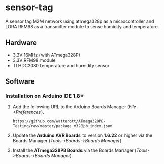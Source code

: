 # sensor-tag
A sensor tag M2M network using atmega328p as a microcontroller and LORA RFM98 as a transmitter module to sense humidity and temperature. 



## Hardware
*  3.3V 16MHz (with ATmega328P)
* 3.3V RFM98 module
* TI HDC2080 temperature and humidity sensor



## Software

### Installation on Arduino IDE 1.8+

1. Add the following URL to the Arduino Boards Manager (*File->Preferences*).
   ```
   https://github.com/watterott/ATmega328PB-Testing/raw/master/package_m328pb_index.json
   ```

2. Update the **Arduino AVR Boards** to version **1.6.22** or higher via the Boards Manager (*Tools->Boards->Boards Manager*).

3. Install the **ATmega328PB Boards** via the Boards Manager (*Tools->Boards->Boards Manager*).




